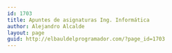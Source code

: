 ```yaml
---
id: 1703
title: Apuntes de asignaturas Ing. Informática
author: Alejandro Alcalde
layout: page
guid: http://elbauldelprogramador.com/?page_id=1703
---
```

